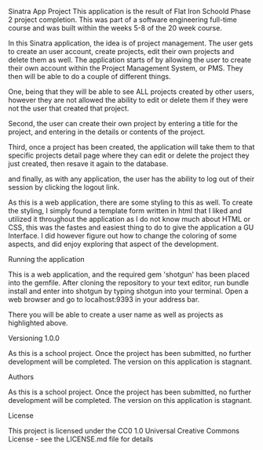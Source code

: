 Sinatra App Project
  This application is the result of Flat Iron Schoold Phase 2 project completion. This was part of a software engineering full-time course and was built within the weeks 5-8 of the 20 week course. 

  In this Sinatra application, the idea is of project management. The user gets to create an user account, create projects, edit their own projects and delete them as well. The application starts of by allowing the user to create their own account within the Project Management System, or PMS. They then will be able to do a couple of different things. 

  One, being that they will be able to see ALL projects created by other users, however they are not allowed the ability to edit or delete them if they were not the user that created that project. 

  Second, the user can create their own project by entering a title for the project, and entering in the details or contents of the project. 
  
  Third, once a project has been created, the application will take them to that specific projects detail page where they can edit or delete the project they just created, then resave it again to the database. 

  and finally, as with any application, the user has the ability to log out of their session by clicking the logout link. 

  As this is a web application, there are some styling to this as well. To create the styling, I simply found a template form written in html that I liked and utilized it throughout the application as I do not know much about HTML or CSS, this was the fastes and easiest thing to do to give the application a GU Interface. I did however figure out how to change the coloring of some aspects, and did enjoy exploring that aspect of the development. 

Running the application

  This is a web application, and the required gem 'shotgun' has been placed into the gemfile. After cloning the repository to your text editor, run bundle install and enter into shotgun by typing shotgun into your terminal. Open a web browser and go to localhost:9393 in your address bar. 

  There you will be able to create a user name as well as projects as highlighted above. 

Versioning 1.0.0

  As this is a school project. Once the project has been submitted, no further development will be completed. The version on this application is stagnant.

Authors

  As this is a school project. Once the project has been submitted, no further development will be completed. The version on this application is stagnant.

License

  This project is licensed under the CC0 1.0 Universal Creative Commons License - see the LICENSE.md file for details


